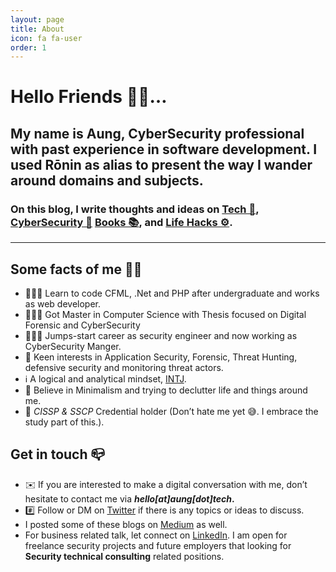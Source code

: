 ```yaml
---
layout: page
title: About
icon: fa fa-user
order: 1
---
```


# Hello Friends 🖐🏼…

## My name is **Aung**, CyberSecurity professional with past experience in software development. I used **Rōnin** as alias to present the way I wander around domains and subjects.

### On this blog, I write thoughts and ideas on [Tech 📱](https://aung.tech/categories/tech/), [CyberSecurity 🔐](https://aung.tech/categories/security/) [Books 📚](https://aung.tech/categories/book/), and [Life Hacks ⚙️](https://aung.tech/categories/notes/).

---

## Some facts of me 👷🏻

- 🧑🏽‍💻 Learn to code CFML, .Net and PHP after undergraduate and works as web developer.
- 👨🏽‍🎓 Got Master in Computer Science with Thesis focused on Digital Forensic  and CyberSecurity 
- 👨🏼‍⚕️ Jumps-start career as security engineer and now working as CyberSecurity Manger.
- 🔭 Keen interests in Application Security, Forensic, Threat Hunting, defensive security and monitoring threat actors.
- ℹ️ A logical and analytical mindset, [INTJ](https://www.16personalities.com/intj-personality).
- 🌊 Believe in Minimalism and trying to declutter life and things around me.
- 📄 *CISSP & SSCP* Credential holder (Don’t hate me yet 😅. I embrace the study part of this.).

## Get in touch 📪

- ✉️ If you are interested to make a digital conversation with me, don’t hesitate to contact me via ***hello[at]aung[dot]tech*.**
- #️⃣ Follow or DM on [Twitter](https://twitter.com/steve_a150) if there is any topics or ideas to discuss.
- I posted some of these blogs on [Medium](https://atrhein.medium.com) as well.
- For business related talk, let connect on [LinkedIn](https://www.linkedin.com/in/aung-thu-rha-hein-2947b718/). I am open for freelance security projects and future employers that looking for **Security technical consulting** related positions.